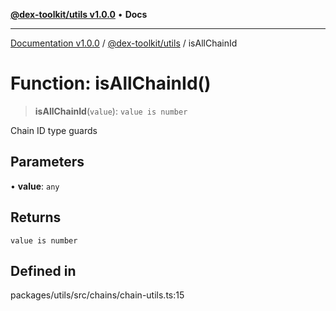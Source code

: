 [**@dex-toolkit/utils v1.0.0**](../README.md) • **Docs**

***

[Documentation v1.0.0](../../../packages.md) / [@dex-toolkit/utils](../README.md) / isAllChainId

# Function: isAllChainId()

> **isAllChainId**(`value`): `value is number`

Chain ID type guards

## Parameters

• **value**: `any`

## Returns

`value is number`

## Defined in

packages/utils/src/chains/chain-utils.ts:15
